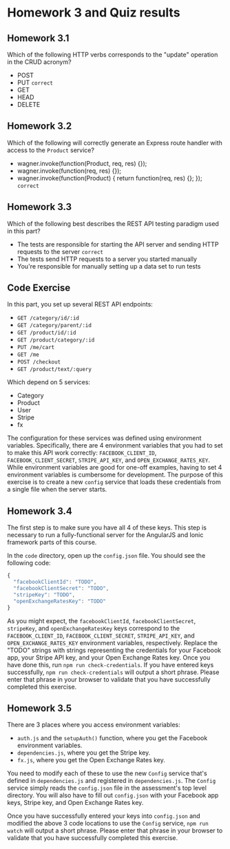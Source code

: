 # Homework 3 and Quiz results

##  Homework 3.1 
Which of the following HTTP verbs corresponds to the "update" operation in the CRUD acronym?

* POST
* PUT `correct`
* GET
* HEAD
* DELETE

## Homework 3.2
Which of the following will correctly generate an Express route handler with access to the `Product` service?


* wagner.invoke(function(Product, req, res) {});
* wagner.invoke(function(req, res) {});
* wagner.invoke(function(Product) { return function(req, res) {}; }); `correct`

## Homework 3.3
Which of the following best describes the REST API testing paradigm used in this part?

* The tests are responsible for starting the API server and sending HTTP requests to the server `correct`
* The tests send HTTP requests to a server you started manually
* You're responsible for manually setting up a data set to run tests 

## Code Exercise
In this part, you set up several REST API endpoints:

* `GET /category/id/:id`
* `GET /category/parent/:id`
* `GET /product/id/:id`
* `GET /product/category/:id`
* `PUT /me/cart`
* `GET /me`
* `POST /checkout`
* `GET /product/text/:query`

Which depend on 5 services:

* Category
* Product
* User
* Stripe
* fx

The configuration for these services was defined using environment variables.
Specifically, there are 4 environment variables that you had to set to make
this API work correctly: `FACEBOOK_CLIENT_ID`, `FACEBOOK_CLIENT_SECRET`,
`STRIPE_API_KEY`, and `OPEN_EXCHANGE_RATES_KEY`. While environment variables are
good for one-off examples, having to set 4 environment variables is cumbersome
for development. The purpose of this exercise is to create a new `config`
service that loads these credentials from a single file when the server starts.

## Homework 3.4

The first step is to make sure you have all 4 of these keys. This step is
necessary to run a fully-functional server for the AngularJS and Ionic framework
parts of this course.

In the `code` directory, open up the `config.json` file. You should see the
following code:

```javascript
{
  "facebookClientId": "TODO",
  "facebookClientSecret": "TODO",
  "stripeKey": "TODO",
  "openExchangeRatesKey": "TODO"
}
```

As you might expect, the `facebookClientId`, `facebookClientSecret`,
`stripeKey`, and `openExchangeRatesKey` keys correspond to the
`FACEBOOK_CLIENT_ID`, `FACEBOOK_CLIENT_SECRET`, `STRIPE_API_KEY`, and
`OPEN_EXCHANGE_RATES_KEY` environment variables, respectively. Replace the
"TODO" strings with strings representing the credentials for your Facebook app,
your Stripe API key, and your Open Exchange Rates key. Once you have done this,
run `npm run check-credentials`. If you have entered keys successfully,
`npm run check-credentials` will output a short phrase.
Please enter that phrase in your browser to validate
that you have successfully completed this exercise.

## Homework 3.5

There are 3 places where you access environment variables:

* `auth.js` and the `setupAuth()` function, where you get the
Facebook environment variables.
* `dependencies.js`, where you get the Stripe key.
* `fx.js`, where you get the Open Exchange Rates key.

You need to modify each of these to use the new `Config` service that's defined
in `dependencies.js` and registered in `dependencies.js`. The
`Config` service simply reads the `config.json` file in the assessment's top
level directory. You will also have to fill out `config.json` with your
Facebook app keys, Stripe key, and Open Exchange Rates key.

Once you have successfully entered your keys into `config.json` and modified
the above 3 code locations to use the `Config` service, `npm run watch` will
output a short phrase. Please enter that phrase in your browser to validate
that you have successfully completed this exercise.
